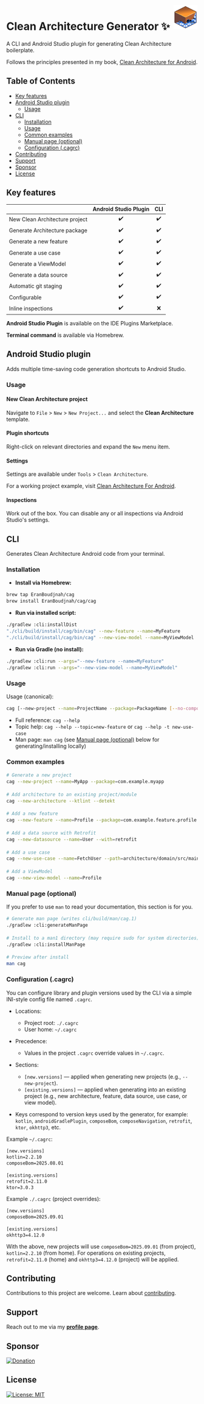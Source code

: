 <img src="./assets/cag-icon.png" alt="Aimeos logo" title="Aimeos" align="right" width="64" height="64" />

# Clean Architecture Generator ✨

A CLI and Android Studio plugin for generating Clean Architecture boilerplate.

Follows the principles presented in my book, [Clean Architecture for Android](https://amzn.to./47hrZTD).

## Table of Contents

- [Key features](#key-features)
- [Android Studio plugin](#android-studio-plugin)
    - [Usage](#usage)
- [CLI](#cli)
  - [Installation](#installation)
  - [Usage](#usage-1)
  - [Common examples](#common-examples)
  - [Manual page (optional)](#manual-page-optional)
  - [Configuration (.cagrc)](#configuration-cagrc)
- [Contributing](#contributing)
- [Support](#support)
- [Sponsor](#sponsor)
- [License](#license)

## Key features

|                                | Android Studio Plugin | CLI |
|--------------------------------|:---------------------:|:---:|
| New Clean Architecture project |          ✔️           | ✔️  |
| Generate Architecture package  |          ✔️           | ✔️  |
| Generate a new feature         |          ✔️           | ✔️  |
| Generate a use case            |          ✔️           | ✔️  |
| Generate a ViewModel           |          ✔️           | ✔️  |
| Generate a data source         |          ✔️           | ✔️  |
| Automatic git staging          |          ✔️           | ✔️  |
| Configurable                   |          ✔️           | ✔️  |
| Inline inspections             |          ✔️           | ❌️  |

**Android Studio Plugin** is available on the IDE Plugins Marketplace.

**Terminal command** is available via Homebrew.

## Android Studio plugin

Adds multiple time-saving code generation shortcuts to Android Studio.

### Usage

#### New Clean Architecture project
Navigate to `File` > `New` > `New Project...` and select the **Clean Architecture** template.

#### Plugin shortcuts
Right-click on relevant directories and expand the `New` menu item.

#### Settings
Settings are available under `Tools` > `Clean Architecture`.

For a working project example, visit [Clean Architecture For Android](https://github.com/EranBoudjnah/CleanArchitectureForAndroid).

#### Inspections
Work out of the box. You can disable any or all inspections via Android Studio's settings.

## CLI

Generates Clean Architecture Android code from your terminal.

### Installation

- **Install via Homebrew:**

```bash
brew tap EranBoudjnah/cag
brew install EranBoudjnah/cag/cag
```

- **Run via installed script:**

```bash
./gradlew :cli:installDist
"./cli/build/install/cag/bin/cag" --new-feature --name=MyFeature
"./cli/build/install/cag/bin/cag" --new-view-model --name=MyViewModel
```

- **Run via Gradle (no install):**

```bash
./gradlew :cli:run --args="--new-feature --name=MyFeature"
./gradlew :cli:run --args="--new-view-model --name=MyViewModel"
```

### Usage

Usage (canonical):

```bash
cag [--new-project --name=ProjectName --package=PackageName [--no-compose] [--ktlint] [--detekt] [--ktor] [--retrofit]]... [--new-architecture [--no-compose] [--ktlint] [--detekt]]... [--new-feature --name=FeatureName [--package=PackageName]]... [--new-datasource --name=DataSourceName [--with=ktor|retrofit|ktor,retrofit]]... [--new-use-case --name=UseCaseName [--path=TargetPath]]... [--new-view-model --name=ViewModelName [--path=TargetPath]]...
```

- Full reference: `cag --help`
- Topic help: `cag --help --topic=new-feature` or `cag --help -t new-use-case`
- Man page: `man cag` (see [Manual page (optional)](#Manual-page-optional) below for generating/installing locally)

### Common examples

```bash
# Generate a new project
cag --new-project --name=MyApp --package=com.example.myapp

# Add architecture to an existing project/module
cag --new-architecture --ktlint --detekt

# Add a new feature
cag --new-feature --name=Profile --package=com.example.feature.profile

# Add a data source with Retrofit
cag --new-datasource --name=User --with=retrofit

# Add a use case
cag --new-use-case --name=FetchUser --path=architecture/domain/src/main/kotlin

# Add a ViewModel
cag --new-view-model --name=Profile
```

### Manual page (optional)

If you prefer to use `man` to read your documentation, this section is for you.

```bash
# Generate man page (writes cli/build/man/cag.1)
./gradlew :cli:generateManPage

# Install to a man1 directory (may require sudo for system directories)
./gradlew :cli:installManPage

# Preview after install
man cag
```

### Configuration (.cagrc)

You can configure library and plugin versions used by the CLI via a simple INI-style config file named `.cagrc`.

- Locations:
  - Project root: `./.cagrc`
  - User home: `~/.cagrc`

- Precedence:
  - Values in the project `.cagrc` override values in `~/.cagrc`.

- Sections:
  - `[new.versions]` — applied when generating new projects (e.g., `--new-project`).
  - `[existing.versions]` — applied when generating into an existing project (e.g., new architecture, feature, data source, use case, or view model).

- Keys correspond to version keys used by the generator, for example: `kotlin`, `androidGradlePlugin`, `composeBom`, `composeNavigation`, `retrofit`, `ktor`, `okhttp3`, etc.

Example `~/.cagrc`:

```
[new.versions]
kotlin=2.2.10
composeBom=2025.08.01

[existing.versions]
retrofit=2.11.0
ktor=3.0.3
```

Example `./.cagrc` (project overrides):

```
[new.versions]
composeBom=2025.09.01

[existing.versions]
okhttp3=4.12.0
```

With the above, new projects will use `composeBom=2025.09.01` (from project), `kotlin=2.2.10` (from home). For operations on existing projects, `retrofit=2.11.0` (home) and `okhttp3=4.12.0` (project) will be applied.

## Contributing
Contributions to this project are welcome. Learn about [contributing](https://github.com/ArmynC/ArminC-AutoExec/blob/master/.github/CONTRIBUTING.md).

## Support
Reach out to me via my **[profile page](https://github.com/EranBoudjnah)**.

## Sponsor
[![Donation](https://img.shields.io/badge/Buy%20Me%20a%20Coffee-%5E%5E-green?style=flat&logo=undertale&logoColor=red&color=white)](https://github.com/sponsors/EranBoudjnah)

## License
[![License: MIT](https://img.shields.io/badge/License-MIT-lightgrey.svg)](https://www.tldrlegal.com/license/mit-license)
